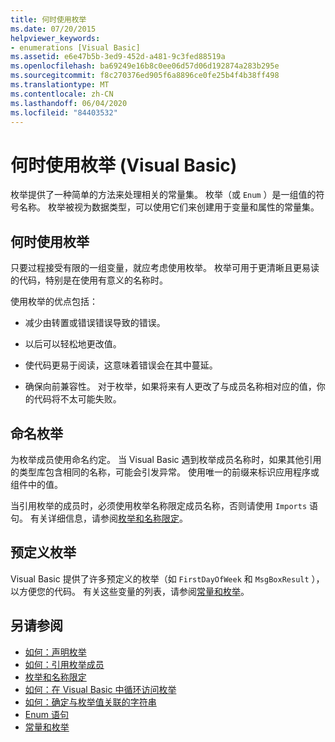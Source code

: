 ```yaml
---
title: 何时使用枚举
ms.date: 07/20/2015
helpviewer_keywords:
- enumerations [Visual Basic]
ms.assetid: e6e47b5b-3ed9-452d-a481-9c3fed88519a
ms.openlocfilehash: ba69249e16b8c0ee06d57d06d192874a283b295e
ms.sourcegitcommit: f8c270376ed905f6a8896ce0fe25b4f4b38ff498
ms.translationtype: MT
ms.contentlocale: zh-CN
ms.lasthandoff: 06/04/2020
ms.locfileid: "84403532"
---
```

# <a name="when-to-use-an-enumeration-visual-basic"></a>何时使用枚举 (Visual Basic)
枚举提供了一种简单的方法来处理相关的常量集。 枚举（或 `Enum` ）是一组值的符号名称。 枚举被视为数据类型，可以使用它们来创建用于变量和属性的常量集。  
  
## <a name="when-to-use-an-enumeration"></a>何时使用枚举  
 只要过程接受有限的一组变量，就应考虑使用枚举。 枚举可用于更清晰且更易读的代码，特别是在使用有意义的名称时。  
  
 使用枚举的优点包括：  
  
- 减少由转置或错误错误导致的错误。  
  
- 以后可以轻松地更改值。  
  
- 使代码更易于阅读，这意味着错误会在其中蔓延。  
  
- 确保向前兼容性。 对于枚举，如果将来有人更改了与成员名称相对应的值，你的代码将不太可能失败。  
  
## <a name="naming-enumerations"></a>命名枚举  
 为枚举成员使用命名约定。 当 Visual Basic 遇到枚举成员名称时，如果其他引用的类型库包含相同的名称，可能会引发异常。 使用唯一的前缀来标识应用程序或组件中的值。  
  
 当引用枚举的成员时，必须使用枚举名称限定成员名称，否则请使用 `Imports` 语句。 有关详细信息，请参阅[枚举和名称限定](enumerations-and-name-qualification.md)。  
  
## <a name="predefined-enumerations"></a>预定义枚举  
 Visual Basic 提供了许多预定义的枚举（如 `FirstDayOfWeek` 和 `MsgBoxResult` ），以方便您的代码。 有关这些变量的列表，请参阅[常量和枚举](../../../language-reference/constants-and-enumerations.md)。  
  
## <a name="see-also"></a>另请参阅

- [如何：声明枚举](how-to-declare-enumerations.md)
- [如何：引用枚举成员](how-to-refer-to-an-enumeration-member.md)
- [枚举和名称限定](enumerations-and-name-qualification.md)
- [如何：在 Visual Basic 中循环访问枚举](how-to-iterate-through-an-enumeration.md)
- [如何：确定与枚举值关联的字符串](how-to-determine-the-string-associated-with-an-enumeration-value.md)
- [Enum 语句](../../../language-reference/statements/enum-statement.md)
- [常量和枚举](../../../language-reference/constants-and-enumerations.md)
